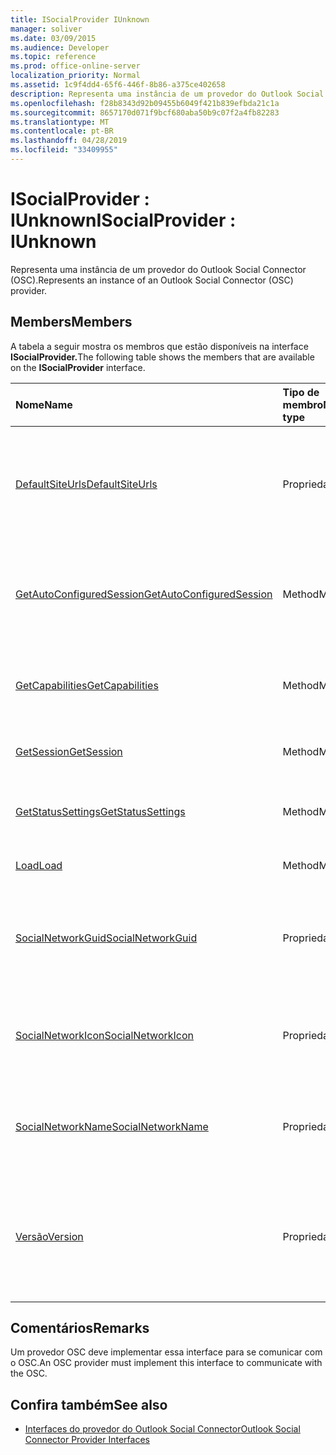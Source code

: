 ```yaml
---
title: ISocialProvider IUnknown
manager: soliver
ms.date: 03/09/2015
ms.audience: Developer
ms.topic: reference
ms.prod: office-online-server
localization_priority: Normal
ms.assetid: 1c9f4dd4-65f6-446f-8b86-a375ce402658
description: Representa uma instância de um provedor do Outlook Social Connector (OSC).
ms.openlocfilehash: f28b8343d92b09455b6049f421b839efbda21c1a
ms.sourcegitcommit: 8657170d071f9bcf680aba50b9c07f2a4fb82283
ms.translationtype: MT
ms.contentlocale: pt-BR
ms.lasthandoff: 04/28/2019
ms.locfileid: "33409955"
---
```

# <a name="isocialprovider--iunknown"></a><span data-ttu-id="be1e3-103">ISocialProvider : IUnknown</span><span class="sxs-lookup"><span data-stu-id="be1e3-103">ISocialProvider : IUnknown</span></span>

<span data-ttu-id="be1e3-104">Representa uma instância de um provedor do Outlook Social Connector (OSC).</span><span class="sxs-lookup"><span data-stu-id="be1e3-104">Represents an instance of an Outlook Social Connector (OSC) provider.</span></span>
  
## <a name="members"></a><span data-ttu-id="be1e3-105">Members</span><span class="sxs-lookup"><span data-stu-id="be1e3-105">Members</span></span>

<span data-ttu-id="be1e3-106">A tabela a seguir mostra os membros que estão disponíveis na interface **ISocialProvider.**</span><span class="sxs-lookup"><span data-stu-id="be1e3-106">The following table shows the members that are available on the **ISocialProvider** interface.</span></span> 
  
|<span data-ttu-id="be1e3-107">**Nome**</span><span class="sxs-lookup"><span data-stu-id="be1e3-107">**Name**</span></span>|<span data-ttu-id="be1e3-108">**Tipo de membro**</span><span class="sxs-lookup"><span data-stu-id="be1e3-108">**Member type**</span></span>|<span data-ttu-id="be1e3-109">**Descrição**</span><span class="sxs-lookup"><span data-stu-id="be1e3-109">**Description**</span></span>|
|:-----|:-----|:-----|
|[<span data-ttu-id="be1e3-110">DefaultSiteUrls</span><span class="sxs-lookup"><span data-stu-id="be1e3-110">DefaultSiteUrls</span></span>](isocialprovider-defaultsiteurls.md) <br/> |<span data-ttu-id="be1e3-111">Propriedade</span><span class="sxs-lookup"><span data-stu-id="be1e3-111">Property</span></span>  <br/> |<span data-ttu-id="be1e3-112">Retorna uma matriz de cadeias de caracteres que especificam URLs de site para o provedor OSC.</span><span class="sxs-lookup"><span data-stu-id="be1e3-112">Returns an array of strings that specify site URLs for the OSC provider.</span></span>  <br/> |
|[<span data-ttu-id="be1e3-113">GetAutoConfiguredSession</span><span class="sxs-lookup"><span data-stu-id="be1e3-113">GetAutoConfiguredSession</span></span>](isocialprovider-getautoconfiguredsession.md) <br/> |<span data-ttu-id="be1e3-114">Method</span><span class="sxs-lookup"><span data-stu-id="be1e3-114">Method</span></span>  <br/> |<span data-ttu-id="be1e3-115">Obtém uma interface [ISocialSession](isocialsessioniunknown.md) configurada automaticamente.</span><span class="sxs-lookup"><span data-stu-id="be1e3-115">Gets an automatically configured [ISocialSession](isocialsessioniunknown.md) interface.</span></span>  <br/> |
|[<span data-ttu-id="be1e3-116">GetCapabilities</span><span class="sxs-lookup"><span data-stu-id="be1e3-116">GetCapabilities</span></span>](isocialprovider-getcapabilities.md) <br/> |<span data-ttu-id="be1e3-117">Method</span><span class="sxs-lookup"><span data-stu-id="be1e3-117">Method</span></span>  <br/> |<span data-ttu-id="be1e3-118">Obtém uma cadeia de caracteres que descreve os recursos do provedor.</span><span class="sxs-lookup"><span data-stu-id="be1e3-118">Gets a string that describes provider capabilities.</span></span>  <br/> |
|[<span data-ttu-id="be1e3-119">GetSession</span><span class="sxs-lookup"><span data-stu-id="be1e3-119">GetSession</span></span>](isocialprovider-getsession.md) <br/> |<span data-ttu-id="be1e3-120">Method</span><span class="sxs-lookup"><span data-stu-id="be1e3-120">Method</span></span>  <br/> |<span data-ttu-id="be1e3-121">Obtém uma interface [ISocialSession.](isocialsessioniunknown.md)</span><span class="sxs-lookup"><span data-stu-id="be1e3-121">Gets an [ISocialSession](isocialsessioniunknown.md) interface.</span></span>  <br/> |
|[<span data-ttu-id="be1e3-122">GetStatusSettings</span><span class="sxs-lookup"><span data-stu-id="be1e3-122">GetStatusSettings</span></span>](isocialprovider-getstatussettings.md) <br/> |<span data-ttu-id="be1e3-123">Method</span><span class="sxs-lookup"><span data-stu-id="be1e3-123">Method</span></span>  <br/> |<span data-ttu-id="be1e3-124">No momento, não há suporte para esse método.</span><span class="sxs-lookup"><span data-stu-id="be1e3-124">This method is currently not supported.</span></span>  <br/> |
|[<span data-ttu-id="be1e3-125">Load</span><span class="sxs-lookup"><span data-stu-id="be1e3-125">Load</span></span>](isocialprovider-load.md) <br/> |<span data-ttu-id="be1e3-126">Method</span><span class="sxs-lookup"><span data-stu-id="be1e3-126">Method</span></span>  <br/> |<span data-ttu-id="be1e3-127">Inicializa o provedor OSC.</span><span class="sxs-lookup"><span data-stu-id="be1e3-127">Initializes the OSC provider.</span></span>  <br/> |
|[<span data-ttu-id="be1e3-128">SocialNetworkGuid</span><span class="sxs-lookup"><span data-stu-id="be1e3-128">SocialNetworkGuid</span></span>](isocialprovider-socialnetworkguid.md) <br/> |<span data-ttu-id="be1e3-129">Propriedade</span><span class="sxs-lookup"><span data-stu-id="be1e3-129">Property</span></span>  <br/> |<span data-ttu-id="be1e3-130">Retorna um GUID que representa um identificador exclusivo para a rede social.</span><span class="sxs-lookup"><span data-stu-id="be1e3-130">Returns a GUID that represents a unique identifier for the social network.</span></span>  <br/> |
|[<span data-ttu-id="be1e3-131">SocialNetworkIcon</span><span class="sxs-lookup"><span data-stu-id="be1e3-131">SocialNetworkIcon</span></span>](isocialprovider-socialnetworkicon.md) <br/> |<span data-ttu-id="be1e3-132">Propriedade</span><span class="sxs-lookup"><span data-stu-id="be1e3-132">Property</span></span>  <br/> |<span data-ttu-id="be1e3-133">Retorna uma matriz de bytes que representa o ícone da rede social.</span><span class="sxs-lookup"><span data-stu-id="be1e3-133">Returns an array of bytes that represents the icon for the social network.</span></span>  <br/> |
|[<span data-ttu-id="be1e3-134">SocialNetworkName</span><span class="sxs-lookup"><span data-stu-id="be1e3-134">SocialNetworkName</span></span>](isocialprovider-socialnetworkname.md) <br/> |<span data-ttu-id="be1e3-135">Propriedade</span><span class="sxs-lookup"><span data-stu-id="be1e3-135">Property</span></span>  <br/> |<span data-ttu-id="be1e3-136">Retorna uma cadeia de caracteres que representa o nome da rede social.</span><span class="sxs-lookup"><span data-stu-id="be1e3-136">Returns a string that represents the social network name.</span></span>  <br/> |
|[<span data-ttu-id="be1e3-137">Versão</span><span class="sxs-lookup"><span data-stu-id="be1e3-137">Version</span></span>](isocialprovider-version.md) <br/> |<span data-ttu-id="be1e3-138">Propriedade</span><span class="sxs-lookup"><span data-stu-id="be1e3-138">Property</span></span>  <br/> |<span data-ttu-id="be1e3-139">Retorna uma cadeia de caracteres que representa o número de versão do provedor para essa rede social.</span><span class="sxs-lookup"><span data-stu-id="be1e3-139">Returns a string that represents the version number of the provider for this social network.</span></span>  <br/> |
   
## <a name="remarks"></a><span data-ttu-id="be1e3-140">Comentários</span><span class="sxs-lookup"><span data-stu-id="be1e3-140">Remarks</span></span>

<span data-ttu-id="be1e3-141">Um provedor OSC deve implementar essa interface para se comunicar com o OSC.</span><span class="sxs-lookup"><span data-stu-id="be1e3-141">An OSC provider must implement this interface to communicate with the OSC.</span></span>
  
## <a name="see-also"></a><span data-ttu-id="be1e3-142">Confira também</span><span class="sxs-lookup"><span data-stu-id="be1e3-142">See also</span></span>

- [<span data-ttu-id="be1e3-143">Interfaces do provedor do Outlook Social Connector</span><span class="sxs-lookup"><span data-stu-id="be1e3-143">Outlook Social Connector Provider Interfaces</span></span>](outlook-social-connector-provider-interfaces.md)

